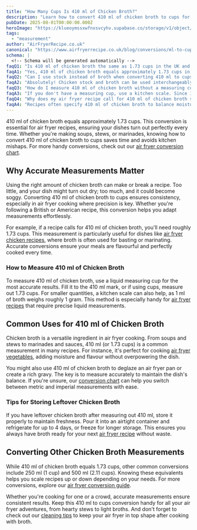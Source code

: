 ```yaml
---
title: "How Many Cups Is 410 ml of Chicken Broth?"
description: "Learn how to convert 410 ml of chicken broth to cups for perfect air fryer recipes. Get precise measurements and cooking tips in seconds!"
pubDate: 2025-08-01T00:00:00.000Z
heroImage: "https://klueoymssxwfnxsvcyhv.supabase.co/storage/v1/object/public/Shmucket/how-many-cups-is-410-ml-of-chicken-broth.webp"
tags:
  - "measurement"
author: "AirFryerRecipe.co.uk"
canonical: "https://www.airfryerrecipe.co.uk/blog/conversions/ml-to-cups/how-many-cups-is-410-ml-of-chicken-broth"
schema: |
  <!-- Schema will be generated automatically -->
faqQ1: "Is 410 ml of chicken broth the same as 1.73 cups in the UK and USA?"
faqA1: "Yes, 410 ml of chicken broth equals approximately 1.73 cups in both the UK and USA. While cup sizes can vary slightly by country, this conversion is standard for liquid measurements like broth. Always use a liquid measuring cup for accuracy."
faqQ2: "Can I use stock instead of broth when converting 410 ml to cups?"
faqA2: "Absolutely! Chicken stock and broth can be used interchangeably in most recipes, including air fryer dishes. Just ensure you measure 410 ml (1.73 cups) of stock the same way you would broth for consistent results."
faqQ3: "How do I measure 410 ml of chicken broth without a measuring cup?"
faqA3: "If you don't have a measuring cup, use a kitchen scale. Since 1 ml of chicken broth weighs about 1 gram, 410 ml equals 410 grams. Alternatively, a standard mug holds roughly 250 ml, so 410 ml would be slightly more than 1.5 mugs."
faqQ4: "Why does my air fryer recipe call for 410 ml of chicken broth specifically?"
faqA4: "Recipes often specify 410 ml of chicken broth to balance moisture and flavour. In air fryers, precise liquid amounts prevent sogginess while keeping food tender. If you're unsure, stick to the 1.73 cup conversion for best results."
---
```

<p>410 ml of chicken broth equals approximately 1.73 cups. This conversion is essential for air fryer recipes, ensuring your dishes turn out perfectly every time. Whether you're making soups, stews, or marinades, knowing how to convert 410 ml of chicken broth to cups saves time and avoids kitchen mishaps. For more handy conversions, check out our <a href=https://www.airfryerrecipe.co.uk/air-fryer-conversion-chart>air fryer conversion chart</a>.</p>

<h2>Why Accurate Measurements Matter</h2>  
<p>Using the right amount of chicken broth can make or break a recipe. Too little, and your dish might turn out dry; too much, and it could become soggy. Converting 410 ml of chicken broth to cups ensures consistency, especially in air fryer cooking where precision is key. Whether you're following a British or American recipe, this conversion helps you adapt measurements effortlessly.</p>  

<p>For example, if a recipe calls for 410 ml of chicken broth, you'll need roughly 1.73 cups. This measurement is particularly useful for dishes like <a href=https://www.airfryerrecipe.co.uk/recipe-category/chicken>air fryer chicken recipes</a>, where broth is often used for basting or marinating. Accurate conversions ensure your meals are flavourful and perfectly cooked every time.</p>  

<h3>How to Measure 410 ml of Chicken Broth</h3>  
<p>To measure 410 ml of chicken broth, use a liquid measuring cup for the most accurate results. Fill it to the 410 ml mark, or if using cups, measure out 1.73 cups. For smaller quantities, a kitchen scale can also help, as 1 ml of broth weighs roughly 1 gram. This method is especially handy for <a href=https://www.airfryerrecipe.co.uk/recipes>air fryer recipes</a> that require precise liquid measurements.</p>  

<h2>Common Uses for 410 ml of Chicken Broth</h2>  
<p>Chicken broth is a versatile ingredient in air fryer cooking. From soups and stews to marinades and sauces, 410 ml (or 1.73 cups) is a common measurement in many recipes. For instance, it's perfect for cooking <a href=https://www.airfryerrecipe.co.uk/recipe-category/vegetables>air fryer vegetables</a>, adding moisture and flavour without overpowering the dish.</p>  

<p>You might also use 410 ml of chicken broth to deglaze an air fryer pan or create a rich gravy. The key is to measure accurately to maintain the dish's balance. If you're unsure, our <a href=https://www.airfryerrecipe.co.uk/air-fryer-conversion-chart>conversion chart</a> can help you switch between metric and imperial measurements with ease.</p>  

<h3>Tips for Storing Leftover Chicken Broth</h3>  
<p>If you have leftover chicken broth after measuring out 410 ml, store it properly to maintain freshness. Pour it into an airtight container and refrigerate for up to 4 days, or freeze for longer storage. This ensures you always have broth ready for your next <a href=https://www.airfryerrecipe.co.uk>air fryer recipe</a> without waste.</p>  

<h2>Converting Other Chicken Broth Measurements</h2>  
<p>While 410 ml of chicken broth equals 1.73 cups, other common conversions include 250 ml (1 cup) and 500 ml (2.11 cups). Knowing these equivalents helps you scale recipes up or down depending on your needs. For more conversions, explore our <a href=https://www.airfryerrecipe.co.uk/air-fryer-conversion-chart>air fryer conversion guide</a>.</p>  

<p>Whether you're cooking for one or a crowd, accurate measurements ensure consistent results. Keep this 410 ml to cups conversion handy for all your air fryer adventures, from hearty stews to light broths. And don't forget to check out our <a href=https://www.airfryerrecipe.co.uk/air-fryer-cleaner>cleaning tips</a> to keep your air fryer in top shape after cooking with broth.</p>
